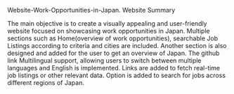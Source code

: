 Website-Work-Opportunities-in-Japan.
Website Summary

The main objective is to create a visually appealing and user-friendly website focused on showcasing work opportunities in Japan. Multiple sections such as Home(overview of work opportunities), searchable Job Listings according to criteria and cities are included. Another section is also designed and added for the user to get an overview of Japan. The github link  Multilingual support, allowing users to switch between multiple languages and English is implemented. Links are added to fetch real-time job listings or other relevant data. Option is added to search for jobs across different regions of Japan.

